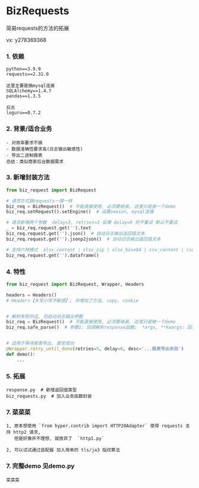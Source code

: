 # BizRequests

简易requests的方法的拓展

vx: y278369368

### 1. 依赖

```text
python==3.9.9
requests==2.31.0

这里主要是搞mysql连接
SQLAlchemy==1.4.7
pandas==1.3.5

日志
loguru==0.7.2
```

### 2. 背景/适合业务

```text
- 对效率要求不搞
- 数据准确性要求高(日志输出敏感性)
- 导出二进制报表
总结：类似商家后台数据需求
```

### 3. 新增封装方法

```python
from biz_request import BizRequest

# 请求方式跟requests一摸一样
biz_req = BizRequest()  # 不能直接使用, 必须要继承, 这里只是做一个demo
biz_req.setRequest().setEngine()  # 设置seeion, mysql连接

# 请求新增两个参数  delay=3, retries=2 如果 delay=0 则不重试 默认不重试
_ = biz_req.request.get('').text
biz_req.request.get('').json()  # 自动日志输出返回值文本
biz_req.request.get('').jsonp2json()  # 自动日志输出返回值文本

# 支持六种模式  xlsx_content | xlsx_zip | xlsx_base64 | csv_content | csv_zip | csv_base64
biz_req.request.get('').dataframe()
```

### 4. 特性

```python
from biz_request import BizRequest, Wrapper, Headers

headers = Headers()
# Headers【大写小写不敏感】; 并增加了方法, copy, cookie 


# 解析失败的话, 则自动日志输出参数
biz_req = BizRequest()  # 不能直接使用, 必须要继承, 这里只是做一个demo
biz_req.safe_parse()  # 参数1: 回调解析response函数;  *args, **kwargs: 回调函数参数 


# 适用于等待报表导出, 直至成功
@Wrapper.retry_until_done(retries=5, delay=6, desc='...报表导出失败')
def demo():
    ...
```

### 5. 拓展
```text
response.py  # 新增返回值类型
biz_requests.py  # 加入业务函数封装
```

### 7. 菜菜菜

```text
1, 原本想使用 `from hyper.contrib import HTTP20Adapter` 使得 requests 支持 http2 请求, 
   但是好像并不理想, 就放弃了  `http1.py`

2, 可以试试通过适配器 加入简单的 tls/ja3 指纹算法
```

### 7. 完整demo 见demo.py
```text
菜菜菜
```